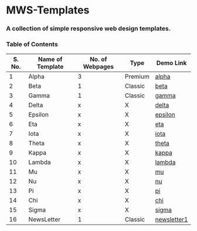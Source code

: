 # MWS-Templates
### A collection of simple responsive web design templates.
 

### Table of Contents

| S. No. | Name of Template | No. of Webpages | Type | Demo Link | 
|--------|------------------|-----------------|------|-----------|
| 1 | Alpha | 3 | Premium | [alpha](https://alpha-mws.netlify.app/) |
| 2 | Beta | 1 | Classic | [beta](https://beta-mws.netlify.app/) |
| 3 | Gamma | 1 | Classic | [gamma](https://gamma-mws.netlify.app/) |
| 4 | Delta | x | X | [delta](https://delta-mws.netlify.app/) |
| 5 | Epsilon | x | X | [epsilon](https://epsilon-mws.netlify.app/) |
| 6 | Eta | x | X | [eta](https://eta-mws.netlify.app/https://beta-mws.netlify.app/) |
| 7 | Iota | x | X | [iota](https://iota-mws.netlify.app/) |
| 8 | Theta | x | X | [theta](https://theta-mws.netlify.app/https://beta-mws.netlify.app/) |
| 9 | Kappa | x | X | [kappa](https://kappa-mws.netlify.app/) |
| 10 | Lambda | x | X | [lambda](https://lambda-mws.netlify.app/) |
| 11 | Mu | x | X | [mu](https://mu-mws.netlify.app/) |
| 12 | Nu | x | X | [nu](https://nu-mws.netlify.app/) |
| 13 | Pi | x | X | [pi](https://pi-mws.netlify.app/) |
| 14 | Chi | x | X | [chi](https://chi-mws.netlify.app/) |
| 15 | Sigma | x | X | [sigma](https://sigma-mws.netlify.app/) |
| 16 | NewsLetter | 1 | Classic | [newsletter1](https://newslettermws.netlify.app/) | 

